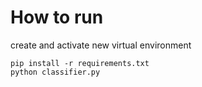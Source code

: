 # How to run
create and activate new virtual environment

```
pip install -r requirements.txt
python classifier.py
```